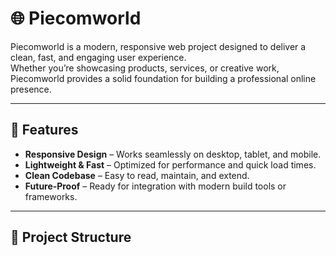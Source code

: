 # 🌐 Piecomworld

Piecomworld is a modern, responsive web project designed to deliver a clean, fast, and engaging user experience.  
Whether you’re showcasing products, services, or creative work, Piecomworld provides a solid foundation for building a professional online presence.

---

## 🚀 Features

- **Responsive Design** – Works seamlessly on desktop, tablet, and mobile.
- **Lightweight & Fast** – Optimized for performance and quick load times.
- **Clean Codebase** – Easy to read, maintain, and extend.
- **Future‑Proof** – Ready for integration with modern build tools or frameworks.

---

## 📂 Project Structure
